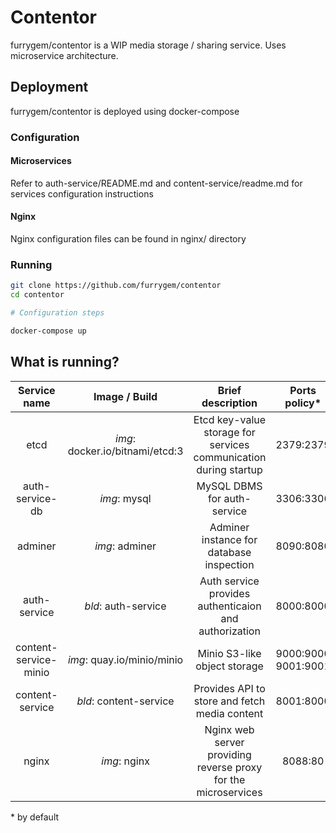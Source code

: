 # Contentor

furrygem/contentor is a WIP media storage / sharing service. Uses microservice architecture.

## Deployment

furrygem/contentor is deployed using docker-compose

### Configuration

#### Microservices

Refer to auth-service/README.md and content-service/readme.md for services configuration instructions

#### Nginx

Nginx configuration files can be found in nginx/ directory

### Running

```bash
git clone https://github.com/furrygem/contentor
cd contentor

# Configuration steps

docker-compose up
```

## What is running?

|      Service name     |          Image / Build          |                         Brief description                        |    Ports policy*    | Volumes* |       Secrets       |
|:---------------------:|:-------------------------------:|:----------------------------------------------------------------:|:-------------------:|:--------:|:-------------------:|
|          etcd         | _img_: docker.io/bitnami/etcd:3 | Etcd key-value storage for services communication during startup |      2379:2379      |     -    |          -          |
|    auth-service-db    |           _img_: mysql          |                    MySQL DBMS for auth-service                   |      3306:3306      |     -    | mysql-root-password |
|        adminer        |          _img_: adminer         |             Adminer instance for database inspection             |      8090:8080      |     -    |          -          |
|      auth-service     |       _bld_: auth-service       |       Auth service provides authenticaion and authorization      |      8000:8000      |     -    |          -          |
| content-service-minio |    _img_: quay.io/minio/minio   |                   Minio S3-like object storage                   | 9000:9000 9001:9001 |     -    |          -          |
|    content-service    |      _bld_: content-service     |           Provides API to store and fetch media content          |      8001:8000      |     -    |          -          |
|         nginx         |           _img_: nginx          |  Nginx web server providing reverse proxy for the microservices  |       8088:80       |     -    |          -          |

\* by default
